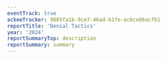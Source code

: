 ```yaml
---
eventTrack: true
ackeeTracker: 9085fa1b-9ce7-46ad-b1fe-ac6ce86acfb1
reportTitle: 'Denial Tactics'
year: '2024'
reportSummaryTop: description
reportSummary: summary
---
```


